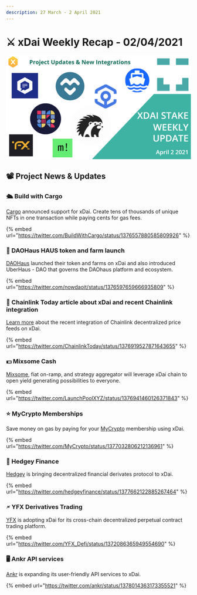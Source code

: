 ```yaml
---
description: 27 March - 2 April 2021
---
```


# ⚔️ xDai Weekly Recap - 02/04/2021

![](<../../../../.gitbook/assets/Week in Review April 2nd.jpg>)

## 📽️ Project News & Updates

### 🛳️ Build with Cargo

[Cargo](https://cargo.build) announced support for xDai. Create tens of thousands of unique NFTs in one transaction while paying cents for gas fees.

{% embed url="https://twitter.com/BuildWithCargo/status/1376557880585809926" %}

### 🏰 DAOHaus HAUS token and farm launch

[DAOHaus](https://daohaus.club) launched their token and farms on xDai and also introduced UberHaus - DAO that governs the DAOhaus platform and ecosystem.

{% embed url="https://twitter.com/nowdaoit/status/1376597659666935809" %}

### 🔗 Chainlink Today article about xDai and recent Chainlink integration

[Learn more](https://chainlinktoday.com/as-blockchain-broadens-the-human-experience-xdai-offers-vital-scalability/) about the recent integration of Chainlink decentralized price feeds on xDai.

{% embed url="https://twitter.com/ChainlinkToday/status/1376919527871643655" %}

### 💵 Mixsome Cash

[Mixsome](https://mixsome.cash), fiat on-ramp, and strategy aggregator will leverage xDai chain to open yield generating possibilities to everyone.

{% embed url="https://twitter.com/LaunchPoolXYZ/status/1376941460126371843" %}

### ⭐ MyCrypto Memberships

Save money on gas by paying for your [MyCrypto](https://mycrypto.com) membership using xDai.

{% embed url="https://twitter.com/MyCrypto/status/1377032806212136961" %}

### 🦔 Hedgey Finance

[Hedgey](https://www.hedgey.finance) is bringing decentralized financial derivates protocol to xDai.

{% embed url="https://twitter.com/hedgeyfinance/status/1377662122885267464" %}

### 🗲 YFX Derivatives Trading

[YFX](https://www.yfx.com) is adopting xDai for its cross-chain decentralized perpetual contract trading platform.

{% embed url="https://twitter.com/YFX_Defi/status/1372086365949554690" %}

### 🖥️ Ankr API services

[Ankr](https://app.ankr.com/apps/api) is expanding its user-friendly API services to xDai.

{% embed url="https://twitter.com/ankr/status/1378014363173355521" %}



&#x20;

&#x20;

###



&#x20;

### &#x20;

&#x20;



&#x20;





